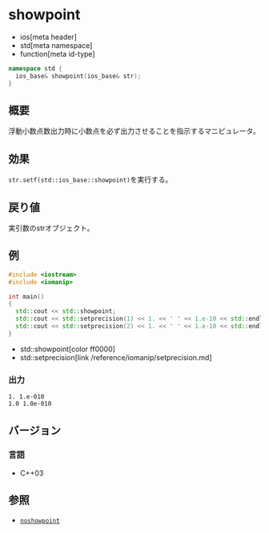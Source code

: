 # showpoint
* ios[meta header]
* std[meta namespace]
* function[meta id-type]

```cpp
namespace std {
  ios_base& showpoint(ios_base& str);
}
```

## 概要
浮動小数点数出力時に小数点を必ず出力させることを指示するマニピュレータ。

## 効果
`str.setf(std::ios_base::showpoint)`を実行する。

## 戻り値
実引数のstrオブジェクト。

## 例
```cpp
#include <iostream>
#include <iomanip>

int main()
{
  std::cout << std::showpoint;
  std::cout << std::setprecision(1) << 1. << ' ' << 1.e-10 << std::endl;
  std::cout << std::setprecision(2) << 1. << ' ' << 1.e-10 << std::endl;
}
```
* std::showpoint[color ff0000]
* std::setprecision[link /reference/iomanip/setprecision.md]

### 出力
```
1. 1.e-010
1.0 1.0e-010
```

## バージョン
### 言語
- C++03

## 参照
- [`noshowpoint`](noshowpoint.md)

